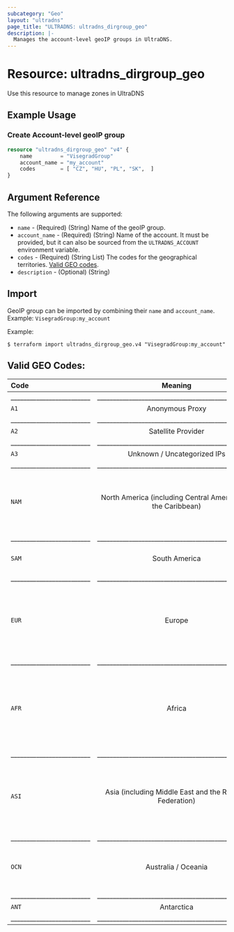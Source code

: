 ```yaml
---
subcategory: "Geo"
layout: "ultradns"
page_title: "ULTRADNS: ultradns_dirgroup_geo"
description: |-
  Manages the account-level geoIP groups in UltraDNS.
---
```


# Resource: ultradns_dirgroup_geo

Use this resource to manage zones in UltraDNS

## Example Usage

### Create Account-level geoIP group

```terraform
resource "ultradns_dirgroup_geo" "v4" {
    name         = "VisegradGroup"
    account_name = "my_account"
    codes        = [ "CZ", "HU", "PL", "SK",  ]
}
```

## Argument Reference

The following arguments are supported:

* `name` - (Required) (String) Name of the geoIP group.
* `account_name` - (Required) (String) 	Name of the account. It must be provided, but it can also be sourced from the `ULTRADNS_ACCOUNT` environment variable.
* `codes` - (Required) (String List) The codes for the geographical territories. [Valid GEO codes](#valid-geo-codes).
* `description` - (Optional) (String) 
## Import

GeoIP group can be imported by combining their `name` and `account_name`.<br/>
Example: `VisegradGroup:my_account`

Example:
```
$ terraform import ultradns_dirgroup_geo.v4 "VisegradGroup:my_account"
```


## Valid GEO Codes:

| Code 	| Meaning | Equivalent ISO codes |
| :--- 	| :----: | :--- |
|_________________________|__________________________________________________|__________________________________________________|
| `A1`  | Anonymous Proxy | None |
|_________________________|__________________________________________________|__________________________________________________|
| `A2`	| Satellite Provider | None |
|_________________________|__________________________________________________|__________________________________________________|
| `A3`	| Unknown / Uncategorized IPs | None |
|_________________________|__________________________________________________|__________________________________________________|
| `NAM`	| North America (including Central America and the Caribbean) | `AG`,`AI`,`AN`,`AW`,`BB`,`BL`,`BM`,</br>`BQ`,`BS`,`BZ`,`CA`,`CR`,`CU`,`CW`,</br>`DM`,`DO`,`GD`,`GL`,`GP`,`GT`,`HN`,</br>`HT`,`JM`,`KN`,`KY`,`LC`,`MF`,`MQ`,</br>`MS`,`MX`,`NI`,`PA`,`PM`,`PR`,`SV`,</br>`SX`,`TC`,`TT`,`U3`,`US`,`VC`,`VG`,</br>`VI` |
|_________________________|__________________________________________________|__________________________________________________|
| `SAM`	| South America | `AR`,`BO`,`BR`,`CL`,`CO`,`EC`,`FK`,</br>`GF`,`GS`,`GY`,`PE`,`PY`,`SR`,`U4`,</br>`UY`,`VE` |
|_________________________|__________________________________________________|__________________________________________________|
| `EUR`	| Europe | `AD`,`AL`,`AM`,`AT`,`AX`,`AZ`,`BA`,</br>`BE`,`BG`,`BY`,`CH`,`CZ`,`DE`,`DK`,</br>`EE`,`ES`,`FI`,`FO`,`FR`,`GB`,`GE`,</br>`GG`,`GI`,`GR`,`HR`,`HU`,`IE`,`IM`,</br>`IS`,`IT`,`JE`,`LI`,`LT`,`LU`,`LV`,</br>`MC`,`MD`,`ME`,`MK`,`MT`,`NL`,`NO`,</br>`PL`,`PT`,`RO`,`RS`,`SE`,`SI`,`SJ`,</br>`SK`,`SM`,`U5`,`UA`,`VA` |
|_________________________|__________________________________________________|__________________________________________________|
| `AFR`	| Africa | `AO`,`BF`,`BI`,`BJ`,`BW`,`CD`,`CF`,</br>`CG`,`CI`,`CM`,`CV`,`DJ`,`DZ`,`EG`,</br>`EH`,`ER`,`ET`,`GA`,`GH`,`GM`,`GN`,</br>`GQ`,`GW`,`KE`,`KM`,`LR`,`LS`,`LY`,</br>`MA`,`MG`,`ML`,`MR`,`MU`,`MW`,`MZ`,</br>`NA`,`NE`,`NG`,`RE`,`RW`,`SC`,`SD`,</br>`SH`,`SL`,`SN`,`SO`,`SS`,`ST`,`SZ`,</br>`TD`,`TG`,`TN`,`TZ`,`U7`,`UG`,`YT`,</br>`ZA`,`ZM`,`ZW` |
|_________________________|__________________________________________________|__________________________________________________|
| `ASI`	| Asia (including Middle East and the Russian Federation) | `AE`,`AF`,`BD`,`BH`,`BN`,`BT`,`CN`,</br>`CY`,`HK`,`ID`,`IL`,`IN`,`IO`,`IQ`,</br>`IR`,`JO`,`JP`,`KG`,`KH`,`KP`,`KR`,</br>`KW`,`KZ`,`LA`,`LB`,`LK`,`MM`,`MN`,</br>`MO`,`MV`,`MY`,`NP`,`OM`,`PH`,`PK`,</br>`PS`,`QA`,`RU`,`SA`,`SG`,`SY`,`TH`,</br>`TJ`,`TL`,`TM`,`TR`,`TW`,`U6`,`U8`,</br>`UZ`,`VN`,`YE` |
|_________________________|__________________________________________________|__________________________________________________|
| `OCN`	| Australia / Oceania | `AS`,`AU`,`CC`,`CK`,`CX`,`FJ`,`FM`,</br>`GU`,`HM`,`KI`,`MH`,`MP`,`NC`,`NF`,</br>`NR`,`NU`,`NZ`,`PF`,`PG`,`PN`,`PW`,</br>`SB`,`TK`,`TO`,`TV`,`U9`,`UM`,`VU`,</br>`WF`,`WS` |
|_________________________|__________________________________________________|__________________________________________________|
| `ANT`	| Antarctica | `AQ`, `TF`, `BV` |
|_________________________|__________________________________________________|__________________________________________________|
